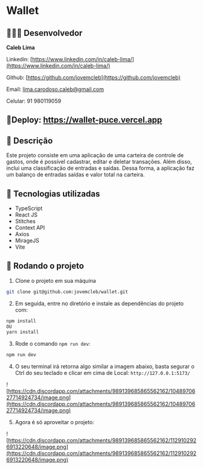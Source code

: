 # Wallet

## 👨🏽‍💻 Desenvolvedor

**Caleb Lima**

Linkedin: [https://www.linkedin.com/in/caleb-lima/](https://www.linkedin.com/in/caleb-lima/)

Github: [https://github.com/jovemcleb](https://github.com/jovemcleb)

Email: lima.carodoso.caleb@gmail.com

Celular: 91 980119059

## 🚀Deploy: https://wallet-puce.vercel.app

## 📝 Descrição

Este projeto consiste em uma aplicação de uma carteira de controle de gastos, onde é possível cadastrar, editar e deletar transações. Além disso, inclui uma classificação de entradas e saídas. Dessa forma, a aplicação faz um balanço de entradas saídas e valor total na carteira.

## 🔧 Tecnologias utilizadas

- TypeScript
- React JS
- Stitches
- Context API
- Axios
- MirageJS
- Vite

## 🚀 Rodando o projeto

1. Clone o projeto em sua máquina

```bash
git clone git@github.com:jovemcleb/wallet.git
```

2. Em seguida, entre no diretório e instale as dependências do projeto com:

```bash
npm install
OU
yarn install
```

3. Rode o comando `npm run dev`:

```bash
npm run dev
```

4. O seu terminal irá retorna algo similar a imagem abaixo, basta segurar o Ctrl do seu teclado e clicar em cima de Local: `http://127.0.0.1:5173/`

![https://cdn.discordapp.com/attachments/989139685865562162/1048970627714924734/image.png](https://cdn.discordapp.com/attachments/989139685865562162/1048970627714924734/image.png)

5. Agora é só aproveitar o projeto:

![https://cdn.discordapp.com/attachments/989139685865562162/1129102926913220648/image.png](https://cdn.discordapp.com/attachments/989139685865562162/1129102926913220648/image.png)

